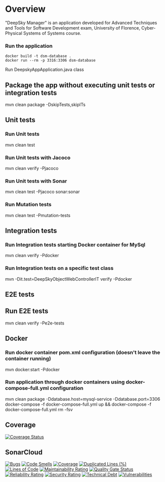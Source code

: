 # Overview
"DeepSky Manager" is an application developed for Advanced Techniques and Tools for Software Development exam, University of Florence, Cyber-Physical Systems of Systems course.

### Run the application
```
docker build -t dsm-database .
docker run --rm -p 3316:3306 dsm-database
```
Run DeepskyAppApplication.java class

## Package the app without executing unit tests or integration tests
mvn clean package -DskipTests,skipITs

## Unit tests

### Run Unit tests
mvn clean test

### Run Unit tests with Jacoco
mvn clean verify -Pjacoco

### Run Unit tests with Sonar
mvn clean test -Pjacoco sonar:sonar

### Run Mutation tests
mvn clean test -Pmutation-tests

## Integration tests

### Run Integration tests starting Docker container for MySql
mvn clean verify -Pdocker

### Run Integration tests on a specific test class
mvn -Dit.test=DeepSkyObjectWebControllerIT verify -Pdocker

## E2E tests

## Run E2E tests
mvn clean verify -Pe2e-tests

## Docker

### Run docker container pom.xml configuration (doesn't leave the container running)
mvn docker:start -Pdocker

### Run application through docker containers using docker-compose-full.yml configuration
mvn clean package -Ddatabase.host=mysql-service -Ddatabase.port=3306
docker-compose -f docker-compose-full.yml up && docker-compose -f docker-compose-full.yml rm -fsv

## Coverage
[![Coverage Status](https://coveralls.io/repos/github/morganteg/deepsky-manager/badge.svg?branch=master)](https://coveralls.io/github/morganteg/deepsky-manager?branch=master)

## SonarCloud
[![Bugs](https://sonarcloud.io/api/project_badges/measure?project=morganteg_deepsky-manager&metric=bugs)](https://sonarcloud.io/dashboard?id=morganteg_deepsky-manager)
[![Code Smells](https://sonarcloud.io/api/project_badges/measure?project=morganteg_deepsky-manager&metric=code_smells)](https://sonarcloud.io/dashboard?id=morganteg_deepsky-manager)
[![Coverage](https://sonarcloud.io/api/project_badges/measure?project=morganteg_deepsky-manager&metric=coverage)](https://sonarcloud.io/dashboard?id=morganteg_deepsky-manager)
[![Duplicated Lines (%)](https://sonarcloud.io/api/project_badges/measure?project=morganteg_deepsky-manager&metric=duplicated_lines_density)](https://sonarcloud.io/dashboard?id=morganteg_deepsky-manager)
[![Lines of Code](https://sonarcloud.io/api/project_badges/measure?project=morganteg_deepsky-manager&metric=ncloc)](https://sonarcloud.io/dashboard?id=morganteg_deepsky-manager)
[![Maintainability Rating](https://sonarcloud.io/api/project_badges/measure?project=morganteg_deepsky-manager&metric=sqale_rating)](https://sonarcloud.io/dashboard?id=morganteg_deepsky-manager)
[![Quality Gate Status](https://sonarcloud.io/api/project_badges/measure?project=morganteg_deepsky-manager&metric=alert_status)](https://sonarcloud.io/dashboard?id=morganteg_deepsky-manager)
[![Reliability Rating](https://sonarcloud.io/api/project_badges/measure?project=morganteg_deepsky-manager&metric=reliability_rating)](https://sonarcloud.io/dashboard?id=morganteg_deepsky-manager)
[![Security Rating](https://sonarcloud.io/api/project_badges/measure?project=morganteg_deepsky-manager&metric=security_rating)](https://sonarcloud.io/dashboard?id=morganteg_deepsky-manager)
[![Technical Debt](https://sonarcloud.io/api/project_badges/measure?project=morganteg_deepsky-manager&metric=sqale_index)](https://sonarcloud.io/dashboard?id=morganteg_deepsky-manager)
[![Vulnerabilities](https://sonarcloud.io/api/project_badges/measure?project=morganteg_deepsky-manager&metric=vulnerabilities)](https://sonarcloud.io/dashboard?id=morganteg_deepsky-manager)